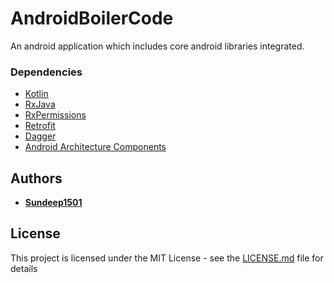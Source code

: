 # AndroidBoilerCode
An android application which includes core android libraries integrated.

### Dependencies
- [Kotlin](https://developer.android.com/kotlin/index.html)
- [RxJava](https://github.com/ReactiveX/RxJava)
- [RxPermissions](https://github.com/tbruyelle/RxPermissions)
- [Retrofit](http://square.github.io/retrofit/)
- [Dagger](https://github.com/google/dagger)
- [Android Architecture Components](https://developer.android.com/topic/libraries/architecture/index.html)

## Authors

* [**Sundeep1501**](https://github.com/Sundeep1501)

## License

This project is licensed under the MIT License - see the [LICENSE.md](LICENSE.md) file for details
